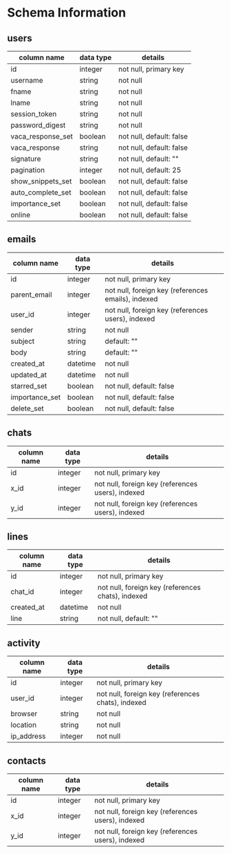 # Schema Information

## users
column name           | data type | details
----------------------|-----------|-----------------------
id                    | integer   | not null, primary key
username              | string    | not null
fname                 | string    | not null
lname                 | string    | not null
session_token		      | string    | not null
password_digest       | string    | not null
vaca_response_set     | boolean   | not null, default: false
vaca_response         | string    | not null, default: false
signature 		        | string    | not null, default: ""
pagination 			      | integer   | not null, default: 25
show_snippets_set     | boolean   | not null, default: false
auto_complete_set     | boolean   | not null, default: false
importance_set        | boolean   | not null, default: false
online  		          | boolean   | not null, default: false


## emails
column name    | data type | details
---------------|-----------|-----------------------
id             | integer   | not null, primary key
parent_email   | integer   | not null, foreign key (references emails), indexed
user_id        | integer   | not null, foreign key (references users), indexed
sender         | string    | not null
subject        | string    | default: ""
body           | string    | default: ""
created_at     | datetime  | not null
updated_at	   | datetime  | not null
starred_set    | boolean   | not null, default: false
importance_set | boolean   | not null, default: false
delete_set 	   | boolean   | not null, default: false


## chats
column name | data type | details
------------|-----------|-----------------------
id          | integer   | not null, primary key
x_id        | integer   | not null, foreign key (references users), indexed
y_id        | integer   | not null, foreign key (references users), indexed

## lines
column name | data type | details
------------|-----------|-----------------------
id          | integer   | not null, primary key
chat_id     | integer   | not null, foreign key (references chats), indexed
created_at  | datetime  | not null
line        | string    | not null, default: ""

## activity
column name | data type | details
------------|-----------|-----------------------
id          | integer   | not null, primary key
user_id     | integer   | not null, foreign key (references chats), indexed
browser 	  | string	  | not null
location    | string    | not null
ip_address  | integer   | not null

## contacts
column name | data type | details
------------|-----------|-----------------------
id          | integer   | not null, primary key
x_id  	  	| integer   | not null, foreign key (references users), indexed
y_id   	    | integer   | not null, foreign key (references users), indexed
